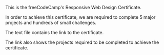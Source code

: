 This is the freeCodeCamp's Responsive Web Design Certificate.

In order to achieve this certificate, we are required to complete 5 major projects and hundreds of small challenges.

The text file contains the link to the certificate.

The link also shows the projects required to be completed to achieve the certificate.
